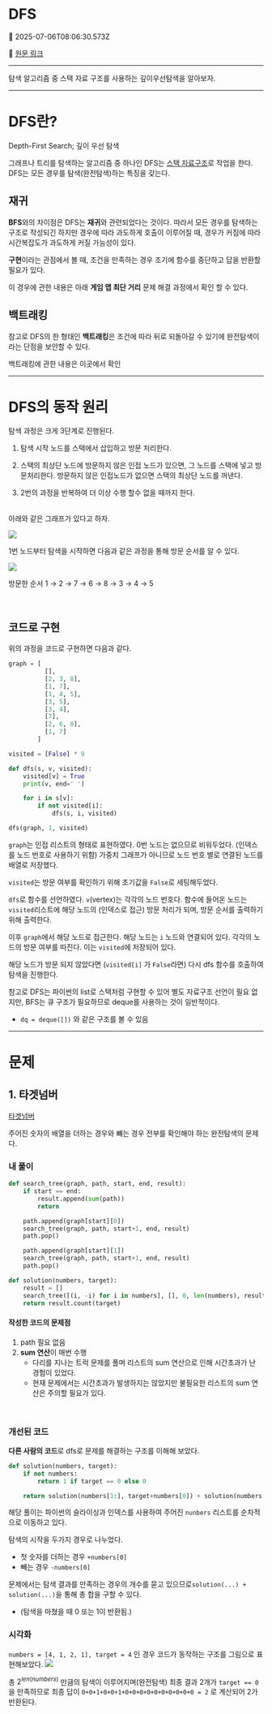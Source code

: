 # DFS

📅 2025-07-06T08:06:30.573Z

🔗 [원문 링크](https://velog.io/@son-dan-ha/DFS)

---

탐색 알고리즘 중 스택 자료 구조를 사용하는 깊이우선탐색을 알아보자.

---
# DFS란?

Depth-First Search; 깊이 우선 탐색

그래프나 트리를 탐색하는 알고리즘 중 하나인 DFS는 [스택 자료구조](https://velog.io/@son-dan-ha/%EC%8A%A4%ED%83%9D%EA%B3%BC-%ED%81%90)로 작업을 한다. DFS는 모든 경우를 탐색(완전탐색)하는 특징을 갖는다. 

## 재귀
**BFS**와의 차이점은 DFS는 **재귀**와 관련되었다는 것이다. 따라서 모든 경우를 탐색하는 구조로 작성되긴 하지만 경우에 따라 과도하게 호출이 이루어질 때, 경우가 커짐에 따라 시간복잡도가 과도하게 커질 가능성이 있다.

**구현**이라는 관점에서 볼 때, 조건을 만족하는 경우 조기에 함수를 중단하고 답을 반환할 필요가 있다. 

이 경우에 관한 내용은 아래 **게임 맵 최단 거리** 문제 해결 과정에서 확인 할 수 있다.


## 백트래킹
참고로 DFS의 한 형태인 **백트래킹**은 조건에 따라 뒤로 되돌아갈 수 있기에 완전탐색이라는 단점을 보안할 수 있다. 

백트래킹에 관한 내용은 이곳에서 확인

---

# DFS의 동작 원리

탐색 과정은 크게 3단계로 진행된다. 
<br>

1. 탐색 시작 노드를 스택에서 삽입하고 방문 처리한다.

2. 스택의 최상단 노드에 방문하지 않은 인접 노드가 있으면, 그 노드를 스택에 넣고 방문처리한다.
방문하지 않은 인접노드가 없으면 스택의 최상단 노드를 꺼낸다.
3. 2번의 과정을 반복하여 더 이상 수행 할수 없을 때까지 한다.


<br>
아래와 같은 그래프가 있다고 하자. 

![](https://velog.velcdn.com/images/son-dan-ha/post/94db495d-393b-4632-8b1a-90971ace3d68/image.png)


1번 노드부터 탐색을 시작하면 다음과 같은 과정을 통해 방문 순서를 알 수 있다.

![](https://velog.velcdn.com/images/son-dan-ha/post/627b92e6-9d6b-4ebd-ae1c-19355204f541/image.png)

방문한 순서
1 → 2 → 7 → 6 → 8 → 3 → 4 → 5 

<br>

## 코드로 구현

위의 과정을 코드로 구현하면 다음과 같다.

```python
graph = [            
          [],        
          [2, 3, 8],  
          [1, 7],
          [1, 4, 5],
          [3, 5],
          [3, 4],
          [7],
          [2, 6, 8],
          [1, 7]
        ]

visited = [False] * 9

def dfs(s, v, visited):
    visited[v] = True
    print(v, end=' ') 

    for i in s[v]:
        if not visited[i]:
            dfs(s, i, visited)

dfs(graph, 1, visited)
```

`graph`는 인접 리스트의 형태로 표현하였다. 0번 노드는 없으므로 비워두었다. (인덱스를 노드 번호로 사용하기 위함) 가중치 그래프가 아니므로 노드 번호 별로 연결된 노드를 배열로 저장했다.

`visited`는 방문 여부를 확인하기 위해 초기값을 `False`로 세팅해두었다.

`dfs`로 함수를 선언하였다. `v`(vertex)는 각각의 노드 번호다.
함수에 들어온 노드는 `visited`리스트에 해당 노드의 (인덱스로 접근) 방문 처리가 되며, 방문 순서를 출력하기 위해 출력한다. 

이후 `graph`에서 해당 노드로 접근한다. 해당 노드는 `i` 노드와 연결되어 있다. 각각의 노드의 방문 여부를 따진다. 이는 `visited`에 저장되어 있다. 

해당 노드가 방문 되지 않았다면 (`visited[i]` 가 `False`라면) 다시 dfs 함수를 호출하여 탐색을 진행한다.

참고로 DFS는 파이썬의 list로 스택처럼 구현할 수 있어 별도 자료구조 선언이 필요 없지만, BFS는 큐 구조가 필요하므로 deque를 사용하는 것이 일반적이다. 
- `dq = deque([])` 와 같은 구조를 볼 수 있음


---

# 문제

## 1. 타겟넘버
[타겟넘버](https://school.programmers.co.kr/learn/courses/30/lessons/43165)


주어진 숫자의 배열을 더하는 경우와 뺴는 경우 전부를 확인해야 하는 완전탐색의 문제다.


### 내 풀이
```python
def search_tree(graph, path, start, end, result):
    if start == end:
        result.append(sum(path))
        return

    path.append(graph[start][0])
    search_tree(graph, path, start+1, end, result)
    path.pop()

    path.append(graph[start][1])
    search_tree(graph, path, start+1, end, result)
    path.pop()

def solution(numbers, target):
    result = []
    search_tree([(i, -i) for i in numbers], [], 0, len(numbers), result)
    return result.count(target)
```
#### **작성한 코드의 문제점**

1. path 필요 없음
2. **sum 연산**이 매번 수행
	- 다리를 지나는 트럭 문제를 풀며 리스트의 sum 연산으로 인해 시간초과가 난 경험이 있었다. 
    - 현재 문제에서는 시간초과가 발생하지는 않았지만 불필요한 리스트의 sum 연산은 주의할 필요가 있다.

<br>

### 개선된 코드
**다른 사람의 코드**로 dfs로 문제를 해결하는 구조를 이해해 보았다.

```python
def solution(numbers, target):
	if not numbers:
    	return 1 if target == 0 else 0

	return solution(numbers[1:], target+numbers[0]) + solution(numbers[1:], target-numbers[0])
```

해당 풀이는 파이썬의 슬라이싱과 인덱스를 사용하여 주어진 `nunbers` 리스트를 순차적으로 이동하고 있다. 

탐색의 시작을 두가지 경우로 나누었다. 
- 첫 숫자를 더하는 경우 `+numbers[0]`
- 빼는 경우 `-numbers[0]`

문제에서는 탐색 결과를 만족하는 경우의 개수를 묻고 있으므로`solution(...) + solution(...)`을 통해 총 합을 구할 수 있다. 
- (탐색을 마쳤을 때 0 또는 1이 반환됨.)

### 시각화
`numbers = [4, 1, 2, 1], target = 4` 인 경우 코드가 동작하는 구조를 그림으로 표현해보았다. 
![](https://velog.velcdn.com/images/son-dan-ha/post/94f3a52a-1e53-43b4-8c48-7ac2c89ad778/image.png)

총 $2^{len(numbers)}$ 만큼의 탐색이 이루어지며(완전탐색) 최종 결과 2개가 `target == 0`을 만족하므로 최종 답이 `0+0+1+0+0+1+0+0+0+0+0+0+0+0+0+0 = 2` 로 계산되어 2가 반환된다.

<br>











 
























